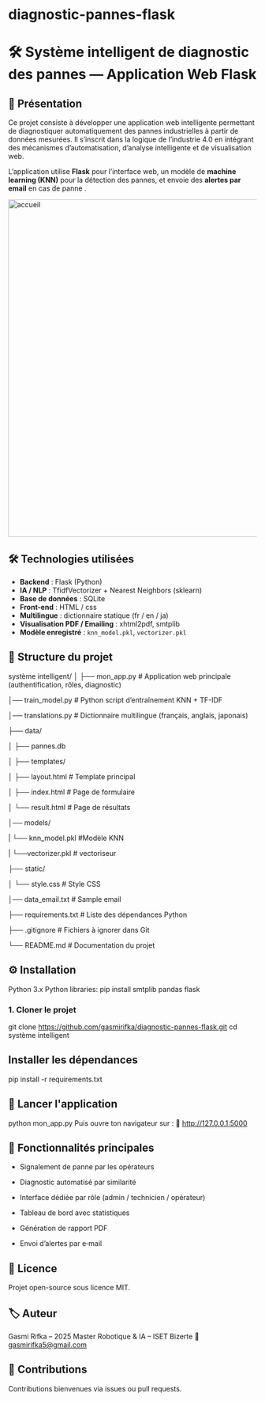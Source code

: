 # diagnostic-pannes-flask
# 🛠️ Système intelligent de diagnostic des pannes — Application Web Flask

## 📘 Présentation

Ce projet consiste à développer une application web intelligente permettant de diagnostiquer automatiquement des pannes industrielles à partir de données mesurées. Il s’inscrit dans la logique de l’industrie 4.0 en intégrant des mécanismes d’automatisation, d’analyse intelligente et de visualisation web.

L’application utilise **Flask** pour l’interface web, un modèle de **machine learning (KNN)** pour la détection des pannes, et envoie des **alertes par email** en cas de panne .

<img width="1648" height="683" alt="accueil" src="https://github.com/user-attachments/assets/085028fb-824f-4aaa-bd71-121a3b84a281" />

## 🛠 Technologies utilisées
- **Backend** : Flask (Python)
- **IA / NLP** : TfidfVectorizer + Nearest Neighbors (sklearn)
- **Base de données** : SQLite
- **Front-end** : HTML / css
- **Multilingue** : dictionnaire statique (fr / en / ja)
- **Visualisation PDF / Emailing** : xhtml2pdf, smtplib
- **Modèle enregistré** : `knn_model.pkl`, `vectorizer.pkl`

## 📂 Structure du projet
système intelligent/
│
├── mon_app.py      # Application web principale (authentification, rôles, diagnostic)

│── train_model.py          # Python script d’entraînement KNN + TF-IDF

│── translations.py 	      # Dictionnaire multilingue (français, anglais, japonais)

├── data/

│ ├── pannes.db

│
├── templates/

│ ├── layout.html # Template principal

│ ├── index.html # Page de formulaire

│ └── result.html # Page de résultats

│── models/      

| └── knn_model.pkl      #Modèle KNN

| └──vectorizer.pkl      # vectoriseur

├── static/

│ └── style.css # Style CSS

│── data_email.txt          # Sample email 

├── requirements.txt # Liste des dépendances Python

├── .gitignore # Fichiers à ignorer dans Git

└── README.md # Documentation du projet


## ⚙️ Installation
Python 3.x
 Python libraries: pip install smtplib pandas flask
### 1. Cloner le projet
git clone  https://github.com/gasmirifka/diagnostic-pannes-flask.git
cd système intelligent

## Installer les dépendances
pip install -r requirements.txt
## 🚀 Lancer l'application
python mon_app.py
Puis ouvre ton navigateur sur :
🔗 http://127.0.0.1:5000
## 🧪 Fonctionnalités principales
- Signalement de panne par les opérateurs

- Diagnostic automatisé par similarité

- Interface dédiée par rôle (admin / technicien / opérateur)

- Tableau de bord avec statistiques

- Génération de rapport PDF

- Envoi d’alertes par e‑mail
## 📜 Licence
Projet open-source sous licence MIT.
## 🏷 Auteur
Gasmi Rifka – 2025
Master Robotique & IA – ISET Bizerte
📧 gasmirifka5@gmail.com
## 🤝 Contributions
Contributions bienvenues via issues ou pull requests.
